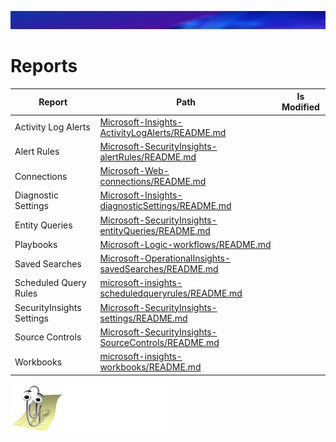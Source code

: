 ![](img/header.jpg)

# Reports




| Report                      | Path                |Is Modified |
| --------------------------- | ------------------- |----------- |
| Activity Log Alerts     | [Microsoft-Insights-ActivityLogAlerts/README.md](Microsoft-Insights-ActivityLogAlerts/README.md)        |          |
| Alert Rules     | [Microsoft-SecurityInsights-alertRules/README.md](Microsoft-SecurityInsights-alertRules/README.md)        |          |
| Connections     | [Microsoft-Web-connections/README.md](Microsoft-Web-connections/README.md)        |          |
| Diagnostic Settings     | [Microsoft-Insights-diagnosticSettings/README.md](Microsoft-Insights-diagnosticSettings/README.md)        |          |
| Entity Queries     | [Microsoft-SecurityInsights-entityQueries/README.md](Microsoft-SecurityInsights-entityQueries/README.md)        |          |
| Playbooks     | [Microsoft-Logic-workflows/README.md](Microsoft-Logic-workflows/README.md)        |          |
| Saved Searches     | [Microsoft-OperationalInsights-savedSearches/README.md](Microsoft-OperationalInsights-savedSearches/README.md)        |          |
| Scheduled Query Rules     | [microsoft-insights-scheduledqueryrules/README.md](microsoft-insights-scheduledqueryrules/README.md)        |          |
| SecurityInsights Settings     | [Microsoft-SecurityInsights-settings/README.md](Microsoft-SecurityInsights-settings/README.md)        |          |
| Source Controls     | [Microsoft-SecurityInsights-SourceControls/README.md](Microsoft-SecurityInsights-SourceControls/README.md)        |          |
| Workbooks     | [microsoft-insights-workbooks/README.md](microsoft-insights-workbooks/README.md)        |          |

![logo](img/logo.jpg)
